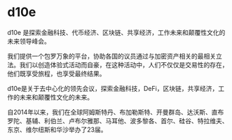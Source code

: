 # 

# d10e

d10e 是探索金融科技、代币经济、区块链、共享经济，工作未来和颠覆性文化的未来领导峰会。

我们提供一个包罗万象的平台，协助各国的议员通过与加密资产相关的最相关立法。我们以创造体验式活动而自豪，在这种活动中，人们不仅仅是交易性的存在，他们既享受旅程，也享受最终结果。

d10e是关于去中心化的领先会议，探索金融科技，DeFi，区块链，共享经济，工作的未来和颠覆性文化的未来。

自2014年以来，我们在全球阿姆斯特丹、布加勒斯特、开曼群岛、达沃斯、直布罗陀、基辅、利伯兰、卢布尔雅那、马耳他、波多黎各、首尔、硅谷、特拉维夫、东京、维尔纽斯和华沙举办了23届。

